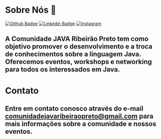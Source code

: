 # Sobre Nós 👋

[![Github Badge](https://img.shields.io/badge/-Github-000?style=flat-square&logo=Github&logoColor=white&link=https://github.com/comunidade-java-ribeirao-preto)](https://github.com/comunidade-java-ribeirao-preto)
[![Linkedin Badge](https://img.shields.io/badge/-LinkedIn-blue?style=flat-square&logo=Linkedin&logoColor=white&link=https://www.linkedin.com/in/comunidade-java-ribeir%C3%A3o-preto-503b50323/)](https://www.linkedin.com/in/comunidade-java-ribeir%C3%A3o-preto-503b50323/)
[![Instagram](https://img.shields.io/badge/-Instagram-000?logo=instagram&logoColor=white)](https://www.instagram.com/comunidadejavaribeiraopreto/)

## A Comunidade JAVA Ribeirão Preto tem como objetivo promover o desenvolvimento e a troca de conhecimentos sobre a linguagem Java. Oferecemos eventos, workshops e networking para todos os interessados em Java.


# Contato

## Entre em contato conosco através do e-mail comunidadejavaribeiraopreto@gmail.com para mais informações sobre a comunidade e nossos eventos.

